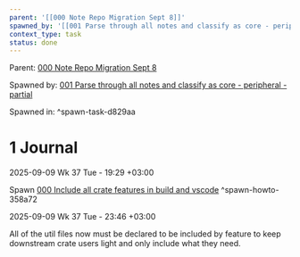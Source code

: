 ```yaml
---
parent: '[[000 Note Repo Migration Sept 8]]'
spawned_by: '[[001 Parse through all notes and classify as core - peripheral - partial]]'
context_type: task
status: done
---
```


Parent: [000 Note Repo Migration Sept 8](../000%20Note%20Repo%20Migration%20Sept%208.md)

Spawned by: [001 Parse through all notes and classify as core - peripheral - partial](001%20Parse%20through%20all%20notes%20and%20classify%20as%20core%20-%20peripheral%20-%20partial.md)

Spawned in: [<a name="spawn-task-d829aa" />^spawn-task-d829aa](001%20Parse%20through%20all%20notes%20and%20classify%20as%20core%20-%20peripheral%20-%20partial.md#spawn-task-d829aa)

# 1 Journal

2025-09-09 Wk 37 Tue - 19:29 +03:00

Spawn [000 Include all crate features in build and vscode](../howtos/000%20Include%20all%20crate%20features%20in%20build%20and%20vscode.md) <a name="spawn-howto-358a72" />^spawn-howto-358a72

2025-09-09 Wk 37 Tue - 23:46 +03:00

All of the util files now must be declared to be included by feature to keep downstream crate users light and only include what they need.
